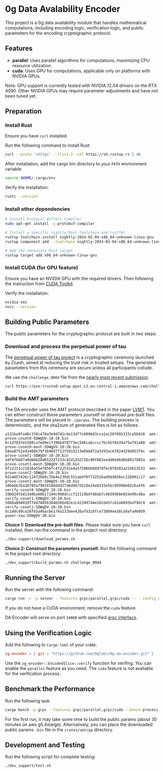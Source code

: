 # 0g Data Avalability Encoder

This project is a 0g data availability module that handles mathematical computations, including encoding logic, verification logic, and public parameters for the encoding cryptographic protocol.

## Features

- **parallel**: Uses parallel algorithms for computations, maximizing CPU resource utilization.
- **cuda**: Uses GPU for computations, applicable only on platforms with NVIDIA GPUs.

Note: GPU support is currently tested with NVIDIA 12.04 drivers on the RTX 4090. Other NVIDIA GPUs may require parameter adjustments and have not been tuned yet.

## Preparation

### Install Rust

Ensure you have `curl` installed.

Run the following command to install Rust:
```bash
curl --proto '=https' --tlsv1.2 -sSf https://sh.rustup.rs | sh
```

After installation, add the cargo bin directory to your `PATH` environment variable:
```bash
source $HOME/.cargo/env
```

Verify the installation:
```bash
rustc --version
```

### Install other dependencies

```bash
# Install Protocol Buffers Compiler
sudo apt-get install -y protobuf-compiler

# Install a specific nightly Rust toolchain and rustfmt
rustup toolchain install nightly-2024-02-04-x86_64-unknown-linux-gnu
rustup component add --toolchain nightly-2024-02-04-x86_64-unknown-linux-gnu rustfmt

# Add the necessary Rust target
rustup target add x86_64-unknown-linux-gnu
```

### Install CUDA (for GPU feature)
Ensure you have an NVIDIA GPU with the required drivers. Then following the instruction from [CUDA Toolkit](https://developer.nvidia.com/cuda-12-4-1-download-archive).

Verify the installation:
```bash
nvidia-smi
nvcc --version
```

## Building Public Parameters

The public parameters for the cryptographic protocol are built in two steps:

### Download and process the perpetual power of tau
The [perpetual power of tau project](https://github.com/privacy-scaling-explorations/perpetualpowersoftau) is a cryptographic ceremony launched by Zcash, aimed at reducing the trust risk in trusted setups. The generated parameters from this ceremony are secure unless all participants collude.

We use the `challenge_0084` file from the [nearly most recent submission](https://github.com/privacy-scaling-explorations/perpetualpowersoftau/blob/master/0084_jpwang_response/README.md). 
```bash
curl https://pse-trusted-setup-ppot.s3.eu-central-1.amazonaws.com/challenge_0084 -o challenge_0084
```

### Build the AMT parameters
  
The DA encoder uses the AMT protocol described in the paper [LVMT](https://www.usenix.org/conference/osdi23/presentation/li-chenxing). You can either construct these parameters yourself or download pre-built files. The parameters will be placed in `./params`. The building process is deterministic, and the sha2sum of generated files is list as follows.

```
a132ba9fa48c338c478a3e9d7d1cde13d77c6096d3cca1ac28f091315ca58428  amt-prove-coset0-5DWgDV-10-20.bin
6c1d7837e5380ca7e09e1f396b4f8ff3ec546cabcccc7bc65f6439a75a791a80  amt-prove-coset0-mont-5DWgDV-10-20.bin
58ee8752e93408b79f3640d7712f5915213e69b872a3393ac67824d29d95379c  amt-prove-coset1-5DWgDV-10-20.bin
a9f4f6b07a0d66620d652227233c42d12d2726c00f802eadd0e46db68917885a  amt-prove-coset1-mont-5DWgDV-10-20.bin
0f12211c21816a55ef856fc4f22532e4a5f286bb68d7dfec0f8102a224613533  amt-prove-coset2-5DWgDV-10-20.bin
0314657436c124f2b00c7bb4e239dc551ab4f0f732516ad9dd656ec12b091c17  amt-prove-coset2-mont-5DWgDV-10-20.bin
18bb6b7ba10785a79810180ddd27a6d467d2c0e24e6335e5bc95998e02c6a4f6  amt-verify-coset0-5DWgDV-10-20.bin
19b024fed13e0ba60b17184c998dcccf12119b4fd0ab7c46394b8e024e99c48a  amt-verify-coset1-5DWgDV-10-20.bin
5660a89402df7d47885b304b566d92e1c42349744e202d45fc61a0893bd796c9  amt-verify-coset2-5DWgDV-10-20.bin
bc148cd9ce28f65a4bacbe174a232bee426afd32dfce73004ee38ca9afa46059  power-tau-5DWgDV-20.bin
```

**Choice 1: Download the pre-built files.** Please make sure you have `curl` installed, then run the command in the project root directory:
```sh
./dev-support/download_params.sh
```

**Choice 2: Construct the parameters yourself.** Run the following command in the project root directory:
```sh
./dev_support/build_params.sh challenge_0084
```

## Running the Server

Run the server with the following command:
```sh
cargo run -r -p server --features grpc/parallel,grpc/cuda -- --config run/config.toml
```
If you do not have a CUDA environment, remove the `cuda` feature.

DA Encoder will serve on port `34000` with specified [grpc interface](grpc/proto/encoder.proto). 


## Using the Verification Logic

Add the following to `Cargo.toml` of your crate:
```toml
zg-encoder = { git = "https://github.com/0glabs/0g-da-encoder.git" }
```
Use the `zg_encoder::EncodedSlice::verify` function for verifing. You can enable the `parallel` feature as you need. The `cuda` feature is not avaliable for the verification process.

## Benchmark the Performance

Run the following task
```bash
cargo bench -p grpc --features grpc/parallel,grpc/cuda --bench process_data --features zg-encoder/production_mode -- --nocapture
```

For the first run, it may take some time to build the public params (about 30 minutes on aws g5.4xlarge). Alternatively, you can place the downloaded public params `.bin` file in the `crates/amt/pp` directory.


## Development and Testing

Run the following script for complete testing:
```sh
./dev_support/test.sh
```